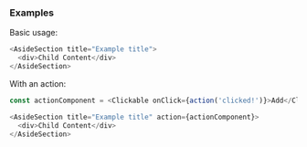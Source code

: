 ### Examples

Basic usage:

```js { "props": { "data-description": "basic", "data-action-states": "[{\"action\":\"none\",\"wait\":\"100\"}]" } }
<AsideSection title="Example title">
  <div>Child Content</div>
</AsideSection>
```

With an action:

```js { "props": { "data-description": "with action", "data-action-states": "[{\"action\":\"none\",\"wait\":\"100\"}]" } }
const actionComponent = <Clickable onClick={action('clicked!')}>Add</Clickable>;

<AsideSection title="Example title" action={actionComponent}>
  <div>Child Content</div>
</AsideSection>
```